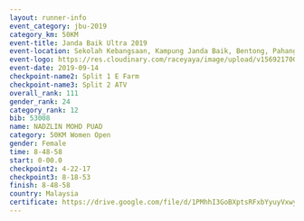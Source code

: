 ```yaml
---
layout: runner-info 
event_category: jbu-2019 
category_km: 50KM 
event-title: Janda Baik Ultra 2019
event-location: Sekolah Kebangsaan, Kampung Janda Baik, Bentong, Pahang, Malaysia 
event-logo: https://res.cloudinary.com/raceyaya/image/upload/v1569217009/logo/janda-baik_vch1pc.jpg 
event-date: 2019-09-14 
checkpoint-name2: Split 1 E Farm 
checkpoint-name3: Split 2 ATV 
overall_rank: 111
gender_rank: 24
category_rank: 12
bib: 53008
name: NADZLIN MOHD PUAD
category: 50KM Women Open
gender: Female
time: 8-48-58
start: 0-00.0
checkpoint2: 4-22-17
checkpoint3: 8-18-53
finish: 8-48-58
country: Malaysia
certificate: https://drive.google.com/file/d/1PMhhI3GoBXptsRFxbYyuyVxwy4t5AvFN/view?usp=sharing
---
```

